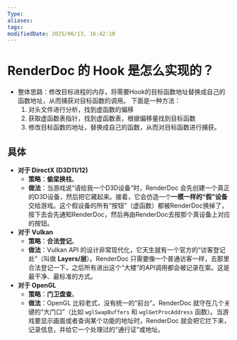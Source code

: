 ```yaml
---
Type:
aliases: 
tags: 
modifiedDate: 2025/06/13, 16:42:10
---
```


# RenderDoc 的 Hook 是怎么实现的？

- 整体思路：修改目标进程的内存，将需要Hook的目标函数地址替换成自己的函数地址，从而捕获对目标函数的调用。
    下面是一种方法：
    1. 对头文件进行分析，找到虚函数的偏移
    2. 获取虚函数表指针，找到虚函数表，根据偏移量找到目标函数
    3. 修改目标函数的地址，替换成自己的函数，从而对目标函数进行捕获。

## 具体

- **对于 DirectX (D3D11/12)**
    - **策略**：**偷梁换柱**。
    - **做法**：当游戏说“请给我一个D3D设备”时，RenderDoc 会先创建一个真正的D3D设备，然后把它藏起来。接着，它会仿造一个**一模一样的“假”设备**交给游戏。这个假设备的所有“按钮”（虚函数）都被RenderDoc换掉了，按下去会先通知RenderDoc，然后再由RenderDoc去按那个真设备上对应的按钮。
- **对于 Vulkan**
    - **策略**：**合法登记**。
    - **做法**：Vulkan API 的设计非常现代化，它天生就有一个官方的“访客登记处”（叫做 **Layers/层**）。RenderDoc 只需要像一个普通访客一样，去那里合法登记一下，之后所有进出这个“大楼”的API调用都会被记录在案。这是最干净、最标准的方式。
- **对于 OpenGL**
    - **策略**：**门卫盘查**。
    - **做法**：OpenGL 比较老式，没有统一的“前台”。RenderDoc 就守在几个关键的“大门口”（比如 `wglSwapBuffers` 和 `wglGetProcAddress` 函数）。当游戏要显示画面或者查询某个功能的地址时，RenderDoc 就会把它拦下来，记录信息，并给它一个处理过的“通行证”或地址。

